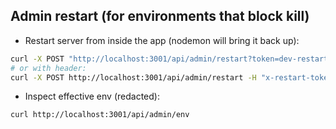 
## Admin restart (for environments that block kill)
- Restart server from inside the app (nodemon will bring it back up):
```bash
curl -X POST "http://localhost:3001/api/admin/restart?token=dev-restart-key"
# or with header:
curl -X POST http://localhost:3001/api/admin/restart -H "x-restart-token: dev-restart-key"
```
- Inspect effective env (redacted):
```bash
curl http://localhost:3001/api/admin/env
```
